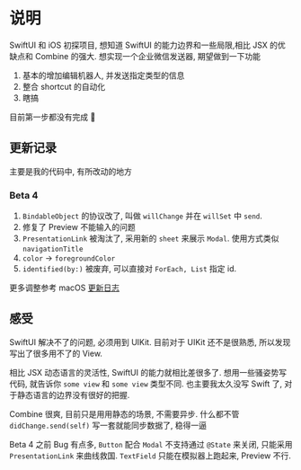 # 说明

SwiftUI 和 iOS 初探项目, 想知道 SwiftUI 的能力边界和一些局限,相比 JSX 的优缺点和 Combine 的强大.
想实现一个企业微信发送器, 期望做到一下功能

1. 基本的增加编辑机器人, 并发送指定类型的信息
2. 整合 shortcut 的自动化
3. 瞎搞

目前第一步都没有完成 🌚

## 更新记录

主要是我的代码中, 有所改动的地方

### Beta 4

1. `BindableObject` 的协议改了, 叫做 `willChange` 并在 `willSet` 中 `send`.
2. 修复了 Preview 不能输入的问题
3. `PresentationLink` 被淘汰了, 采用新的 `sheet` 来展示 `Modal`. 使用方式类似 `navigationTitle`
4. `color` -> `foregroundColor`
5. `identified(by:)` 被废弃, 可以直接对 `ForEach, List` 指定 id.

更多调整参考 macOS [更新日志](https://developer.apple.com/documentation/macos_release_notes/macos_catalina_10_15_beta_4_release_notes)


## 感受

SwiftUI 解决不了的问题, 必须用到 UIKit. 目前对于 UIKit 还不是很熟悉, 所以发现写出了很多用不了的 View.

相比 JSX 动态语言的灵活性, SwiftUI 的能力就相比差很多了. 想用一些骚姿势写代码, 就告诉你 `some view` 和 `some view` 类型不同.
也主要我太久没写 Swift 了, 对于静态语言的边界没有很好的把握.

Combine 很爽, 目前只是用用静态的场景, 不需要异步. 什么都不管 `didChange.send(self)` 写一套就能同步数据了, 稳得一逼

Beta 4 之前 Bug 有点多, `Button` 配合 `Modal` 不支持通过 `@State` 来关闭, 只能采用 `PresentationLink` 来曲线救国.
`TextField` 只能在模拟器上跑起来, Preview 不行.
